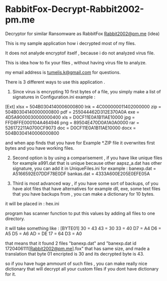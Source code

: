# RabbitFox-Decrypt-Rabbit2002-pm.me
Decryptor for similar Ransomware as RabbitFox Rabbit2002@pm.me (idea)

This is my sample application how i decrypted most  of my files.

It does not analyde encryptof itself , because i do not analyzed virus file.

This is idea how to fix your files , without having virus file to analyze.

my email address is tumelis.k@gmail.com for questions.

There is 3 different ways to use this application .

1. Since virus is encrypting 10 first bytes of a file, you simply make a list of signatures in Configuration.ini example :

[Ext]
xlsx = 504B0304140006000800
lnk = 4C000000011402000000
zip = 504B0304140000000800
pdf = 255044462D312E370A0A
exe = 4D5A9000030000000400
xls = D0CF11E0A1B11AE10000
jpg = FFD8FFE000104A464946
png = 89504E470D0A1A0A0000
rar = 526172211A0700CF9073
doc = D0CF11E0A1B11AE10000
docx = 504B0304140006000800

and when app finds that you have for Example *.ZIP file it overwrites first bytes and you have working files.

2. Second option is by using a comparisement , if you have like unique files for example a991.dat that is unique because other aapsz_a.dat has other signature, you can add it in UniqueFiles.ini for example :
banexp.dat = A5166592E07DDF78E0DF
bankas.dat = 4333A600E205E0EFE05A


3. Third is most advanced way , if you have some sort of backups, of you have alot files that have alternatives for example dll, exe, some text files that you have backups from , you can make a dictionary for 10 bytes.

it will be placed in : hex.ini

program has scanner function to put this values by adding all files to one directory.

it will take something like :
[BYTE01]
30 = 43
43 = 30
33 = 40
D7 = A4
D6 = A5
D5 = A6
AD = DE
17 = 64
D3 = A0

that means that it found 2 files  "banexp.dat" and "banexp.dat id 1720406111[Rabbit2002@pm.me].fox" that has same size, and made a translation that byte 01 encripted is 30 and its decrypted byte is 43.

so if you have huge ammount of such files , you can make really nice dictionary that will decrypt all your custom files if you dont have dictionary for it.


